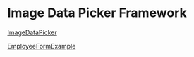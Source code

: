 # Image Data Picker Framework

[ImageDataPicker](ImageDataPicker/README.md)

[EmployeeFormExample](EmployeeFormExample/README.md)
